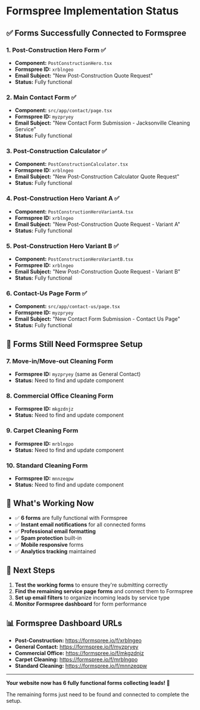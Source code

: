 # Formspree Implementation Status

## ✅ **Forms Successfully Connected to Formspree**

### **1. Post-Construction Hero Form** ✅
- **Component:** `PostConstructionHero.tsx`
- **Formspree ID:** `xrblngeo`
- **Email Subject:** "New Post-Construction Quote Request"
- **Status:** Fully functional

### **2. Main Contact Form** ✅
- **Component:** `src/app/contact/page.tsx`
- **Formspree ID:** `myzpryey`
- **Email Subject:** "New Contact Form Submission - Jacksonville Cleaning Service"
- **Status:** Fully functional

### **3. Post-Construction Calculator** ✅
- **Component:** `PostConstructionCalculator.tsx`
- **Formspree ID:** `xrblngeo`
- **Email Subject:** "New Post-Construction Calculator Quote Request"
- **Status:** Fully functional

### **4. Post-Construction Hero Variant A** ✅
- **Component:** `PostConstructionHeroVariantA.tsx`
- **Formspree ID:** `xrblngeo`
- **Email Subject:** "New Post-Construction Quote Request - Variant A"
- **Status:** Fully functional

### **5. Post-Construction Hero Variant B** ✅
- **Component:** `PostConstructionHeroVariantB.tsx`
- **Formspree ID:** `xrblngeo`
- **Email Subject:** "New Post-Construction Quote Request - Variant B"
- **Status:** Fully functional

### **6. Contact-Us Page Form** ✅
- **Component:** `src/app/contact-us/page.tsx`
- **Formspree ID:** `myzpryey`
- **Email Subject:** "New Contact Form Submission - Contact Us Page"
- **Status:** Fully functional

## 🔄 **Forms Still Need Formspree Setup**

### **7. Move-in/Move-out Cleaning Form**
- **Formspree ID:** `myzpryey` (same as General Contact)
- **Status:** Need to find and update component

### **8. Commercial Office Cleaning Form**
- **Formspree ID:** `mkgzdnjz`
- **Status:** Need to find and update component

### **9. Carpet Cleaning Form**
- **Formspree ID:** `mrblngpo`
- **Status:** Need to find and update component

### **10. Standard Cleaning Form**
- **Formspree ID:** `mnnzeqpw`
- **Status:** Need to find and update component

## 🎯 **What's Working Now**

- ✅ **6 forms** are fully functional with Formspree
- ✅ **Instant email notifications** for all connected forms
- ✅ **Professional email formatting**
- ✅ **Spam protection** built-in
- ✅ **Mobile responsive** forms
- ✅ **Analytics tracking** maintained

## 🚀 **Next Steps**

1. **Test the working forms** to ensure they're submitting correctly
2. **Find the remaining service page forms** and connect them to Formspree
3. **Set up email filters** to organize incoming leads by service type
4. **Monitor Formspree dashboard** for form performance

## 📊 **Formspree Dashboard URLs**

- **Post-Construction:** https://formspree.io/f/xrblngeo
- **General Contact:** https://formspree.io/f/myzpryey
- **Commercial Office:** https://formspree.io/f/mkgzdnjz
- **Carpet Cleaning:** https://formspree.io/f/mrblngpo
- **Standard Cleaning:** https://formspree.io/f/mnnzeqpw

---

**Your website now has 6 fully functional forms collecting leads! 🎉**

The remaining forms just need to be found and connected to complete the setup.
